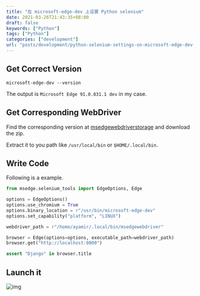 ```yaml
---
title: "在 microsoft-edge-dev 上设置 Python selenium"
date: 2021-03-26T21:43:35+08:00
draft: false
keywords: ["Python"]
tags: ["Python"]
categories: ["development"]
url: "posts/development/python-selenium-settings-on-microsoft-edge-dev-on-linux"
---
```


## Get Correct Version

```shell
microsoft-edge-dev --version
```

The output is `Microsoft Edge 91.0.831.1 dev` in my case.

## Get Corresponding WebDriver

Find the corresponding version at [msedgewebdriverstorage](https://msedgewebdriverstorage.z22.web.core.windows.net/) and download the zip.

Extract it to you path like `/usr/local/bin` or `$HOME/.local/bin`.

## Write Code

Following is a example.

```python
from msedge.selenium_tools import EdgeOptions, Edge

options = EdgeOptions()
options.use_chromium = True
options.binary_location = r"/usr/bin/microsoft-edge-dev"
options.set_capability("platform", "LINUX")

webdriver_path = r"/home/ayamir/.local/bin/msedgewebdriver"

browser = Edge(options=options, executable_path=webdriver_path)
browser.get("http://localhost:8000")

assert "Django" in browser.title
```

## Launch it

![img](https://i.loli.net/2021/10/09/xneYFgATV6P75Hm.png)
